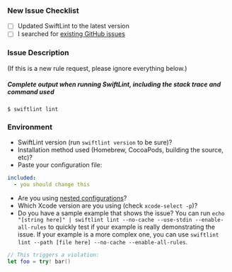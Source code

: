 ### New Issue Checklist

- [ ] Updated SwiftLint to the latest version
- [ ] I searched for [existing GitHub issues](https://github.com/realm/SwiftLint/issues)

### Issue Description

(If this is a new rule request, please ignore everything below.)

##### Complete output when running SwiftLint, including the stack trace and command used

```
$ swiftlint lint
```

### Environment

* SwiftLint version (run `swiftlint version` to be sure)?
* Installation method used (Homebrew, CocoaPods, building the source, etc)?
* Paste your configuration file:

```yml
included:
  - you should change this
```

* Are you using [nested configurations](https://github.com/realm/SwiftLint#nested-configurations)?
* Which Xcode version are you using (check `xcode-select -p`)?
* Do you have a sample example that shows the issue? You can run `echo "[string here]" | swiftlint lint --no-cache --use-stdin --enable-all-rules` to quickly test if your example is really demonstrating the issue. 
If your example is a more complex one, you can use `swiftlint lint --path [file here] --no-cache --enable-all-rules`.

```swift
// This triggers a violation:
let foo = try! bar()
```
